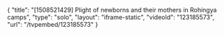 {
    "title": "[1508521429] Plight of newborns and their mothers in Rohingya camps",
    "type": "solo",
    "layout": "iframe-static",
    "videoId": "123185573",
    "url": "\/tvpembed\/123185573"
}
